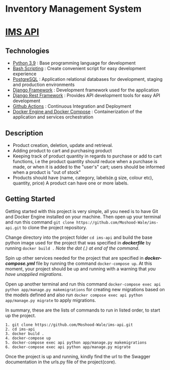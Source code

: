 # Inventory Management System

# [IMS API](https://github.com/Moshood-Wale/ims-api.git)

## Technologies

* [Python 3.9](https://python.org) : Base programming language for development
* [Bash Scripting](https://www.codecademy.com/learn/learn-the-command-line/modules/bash-scripting) : Create convenient script for easy development experience
* [PostgreSQL](https://www.postgresql.org/) : Application relational databases for development, staging and production environments
* [Django Framework](https://www.djangoproject.com/) : Development framework used for the application
* [Django Rest Framework](https://www.django-rest-framework.org/) : Provides API development tools for easy API development
* [Github Actions](https://docs.github.com/en/free-pro-team@latest/actions) : Continuous Integration and Deployment
* [Docker Engine and Docker Compose](https://www.docker.com/) : Containerization of the application and services orchestration

## Description

- Product creation, deletion, update and retrieval.
- Adding product to cart and purchasing product
- Keeping track of product quantity in regards to purchase or add to cart functions, i.e the product quantity should reduce when a purchase is made, or when it is added to the "user's" cart; users should be informed when a product is "out of stock"
- Products should have (name, category, labels(e.g size, colour etc), quantity, price) A product can have one or more labels.

## Getting Started

Getting started with this project is very simple, all you need is to have Git and Docker Engine installed on your machine. Then open up your terminal and run this command `git clone https://github.com/Moshood-Wale/ims-api.git` to clone the project repository.

Change directory into the project folder `cd ims-api` and build the base python image used for the project that was specified in ***dockerfile*** by running ` docker build . ` *Note the dot (.) at end of the command*.

Spin up other services needed for the project that are specified in ***docker-compose.yml*** file by running the command `docker-compose up`. At this moment, your project should be up and running with a warning that *you have unapplied migrations*.

Open up another terminal and run this command `docker-compose exec api python app/manage.py makemigrations` for creating new migrations based on the models defined and also run `docker compose exec api python app/manage.py migrate` to apply migrations.

In summary, these are the lists of commands to run in listed order, to start up the project.

```docker
1. git clone https://github.com/Moshood-Wale/ims-api.git
2. cd ims-api
3. docker build .
4. docker-compose up
5. docker-compose exec api python app/manage.py makemigrations
6. docker-compose exec api python app/manage.py migrate
```
Once the project is up and running, kindly find the url to the Swagger documentation in the urls.py file of the project(core).
